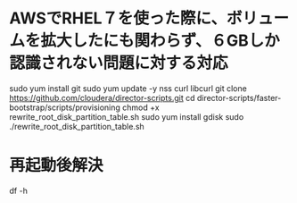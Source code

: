 # AWSでRHEL７を使った際に、ボリュームを拡大したにも関わらず、６GBしか認識されない問題に対する対応

sudo yum install git
sudo yum update -y nss curl libcurl
git clone https://github.com/cloudera/director-scripts.git
cd director-scripts/faster-bootstrap/scripts/provisioning
chmod +x rewrite_root_disk_partition_table.sh 
sudo yum install gdisk
sudo ./rewrite_root_disk_partition_table.sh
# 再起動後解決
df -h
